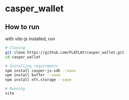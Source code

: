 # casper_wallet

## How to run
with vite-js installed, run 
```bash
# Cloning
git clone https://github.com/FLATLAY/casper_wallet.git
cd casper_wallet

# Installing requirments
npm install casper-js-sdk --save
npm install buffer --save
npm install nft.storage --save

# Running
vite
```
